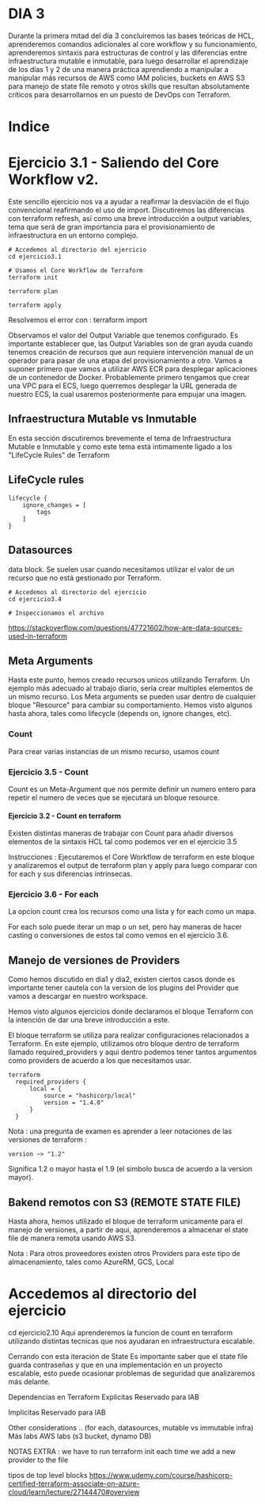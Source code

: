 # DIA 3

Durante la primera mitad del día 3 concluiremos las bases teóricas de HCL, aprenderemos comandos adicionales al core workflow y su funcionamiento, aprenderemos sintaxis para estructuras de control y las diferencias entre infraestructura mutable e inmutable, para luego desarrollar el aprendizaje de los días 1 y 2 de una manera práctica aprendiendo a manipular a manipular más recursos de AWS como IAM policies, buckets en AWS S3 para manejo de state file remoto y otros skills que resultan absolutamente críticos para desarrollarnos en un puesto de DevOps con Terraform.

# Indice


# Ejercicio 3.1 - Saliendo del Core Workflow v2.
Este sencillo ejercicio nos va a ayudar a reafirmar la desviación de el flujo convencional reafirmando el uso de import. Discutiremos las diferencias con terraform refresh, así como una breve introducción a output variables, tema que será de gran importancia para el provisionamiento de infraestructura en un entorno complejo.

```
# Accedemos al directorio del ejercicio
cd ejercicio3.1

# Usamos el Core Workflow de Terraform
terraform init

terraform plan

terraform apply

```
Resolvemos el error con :
terraform import

Observamos el valor del Output Variable que tenemos configurado. Es importante establecer que, las Output Variables son de gran ayuda cuando tenemos creación de recursos que aun requiere intervención manual de un operador para pasar de una etapa del provisionamiento a otro. Vamos a suponer primero que vamos a utilizar AWS ECR para desplegar aplicaciones de un contenedor de Docker. Probablemente primero tengamos que crear una VPC para el ECS, luego querremos desplegar la URL generada de nuestro ECS, la cual usaremos posteriormente para empujar una imagen.

## Infraestructura Mutable vs Inmutable
En esta sección discutiremos brevemente el tema de Infraestructura Mutable e Inmutable y como este tema está intimamente ligado a los "LifeCycle Rules" de Terraform

## LifeCycle rules

```
lifecycle {
    ignore_changes = [
        tags
    ]
}
```

## Datasources
data block.
Se suelen usar cuando necesitamos utilizar el valor de un recurso que no está gestionado por Terraform. 

```
# Accedemos al directorio del ejercicio
cd ejercicio3.4

# Inspeccionamos el archivo
```

https://stackoverflow.com/questions/47721602/how-are-data-sources-used-in-terraform

## Meta Arguments
Hasta este punto, hemos creado recursos unicos utilizando Terraform. Un ejemplo más adecuado al trabajo diario, sería crear multiples elementos de un mismo recurso. Los Meta arguments se pueden usar dentro de cualquier bloque "Resource" para cambiar su comportamiento. Hemos visto algunos hasta ahora, tales como lifecycle (depends on, ignore changes, etc).

### Count
Para crear varias instancias de un mismo recurso, usamos count

### Ejercicio 3.5 - Count
Count es un Meta-Argument que nos permite definir un numero entero para repetir el numero de veces que se ejecutará un bloque resource.

#### Ejercicio 3.2 - Count en terraform
 Existen distintas maneras de trabajar con Count para añadir diversos elementos de la sintaxis HCL tal como podemos ver en el ejercicio 3.5

Instrucciones :
Ejecutaremos el Core Workflow de terraform en este bloque y analizaremos el output de terraform plan y apply para luego comparar con for each y sus diferencias intrinsecas.


### Ejercicio 3.6 - For each
La opcion count crea los recursos como una lista y for each como un mapa.

For each solo puede iterar un map o un set, pero hay maneras de hacer casting o conversiones de estos tal como vemos en el ejercicio 3.6.

## Manejo de versiones de Providers
Como hemos discutido en dia1 y dia2, existen ciertos casos donde es importante tener cautela con la version de los plugins del Provider que vamos a descargar en nuestro workspace. 

Hemos visto algunos ejercicios donde declaramos el bloque Terraform con la intención de dar una breve introducción a este.

El bloque terraform se utiliza para realizar configuraciones relacionados a Terraform. En este ejemplo, utilizamos otro bloque dentro de terraform llamado required_providers y aqui dentro podemos tener tantos argumentos como providers de acuerdo a los que necesitamos usar.

```
terraform
  required_providers {
      local = {
          source = "hashicorp/local"
          version = "1.4.0"
      }
  }
```
Nota : una pregunta de examen es aprender a leer notaciones de las versiones de terraform : 

```
version ~> "1.2"
```
Significa 1.2 o mayor hasta el 1.9 (el simbolo busca de acuerdo a la version mayor).



## Bakend remotos con S3 (REMOTE STATE FILE)
Hasta ahora, hemos utilizado el bloque de terraform unicamente para el manejo de versiones, a partir de aqui, aprenderemos a almacenar el state file de manera remota usando AWS S3.

Nota :
Para otros proveedores existen otros Providers para este tipo de almacenamiento, tales como AzureRM, GCS, Local

# Accedemos al directorio del ejercicio
cd ejercicio2.10
Aqui aprenderemos la funcion de count en terraform utilizando distintas tecnicas que nos ayudaran en infraestructura escalable.

Cerrando con esta iteración de State
Es importante saber que el state file guarda contraseñas y que en una implementación en un proyecto escalable, esto puede ocasionar problemas de seguridad que analizaremos más delante.

Dependencias en Terraform
Explicitas
Reservado para lAB

Implicitas
Reservado para lAB

Other considerations .. (for each, datasources, mutable vs immutable infra)
Más labs
AWS labs (s3 bucket, dynamo DB)

NOTAS EXTRA : we have to run terraform init each time we add a new provider to the file

tipos de top level blocks https://www.udemy.com/course/hashicorp-certified-terraform-associate-on-azure-cloud/learn/lecture/27144470#overview